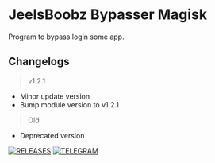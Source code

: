 # **JeelsBoobz Bypasser Magisk**
Program to bypass login some app.


## Changelogs
> v1.2.1
- Minor update version
- Bump module version to v1.2.1
> Old
- Deprecated version


[![RELEASES](https://img.shields.io/github/downloads/JeelsBoobz/JeelsBypasser/total.svg)](https://github.com/JeelsBoobz/JeelsBypasser/releases)
[![TELEGRAM](https://img.shields.io/badge/Telegram%20-Join%20Channel%20-blue)](https://t.me/JeelsBoobz)